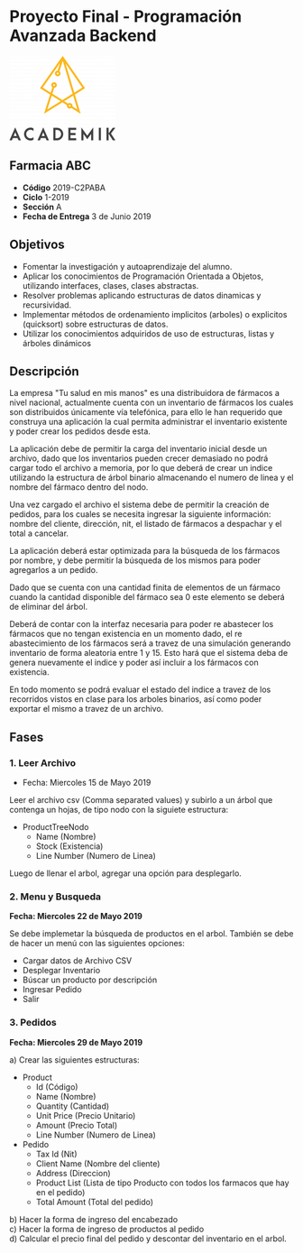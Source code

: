 # Proyecto Final - Programación Avanzada Backend 

![Logo Academik](./doc/logo_Academik.png)

## Farmacia ABC
* **Código** 2019-C2PABA
* **Ciclo** 1-2019
* **Sección** A
* **Fecha de Entrega** 3 de Junio 2019

## Objetivos
* Fomentar la investigación y autoaprendizaje del alumno.
* Aplicar los conocimientos de Programación Orientada a Objetos, utilizando interfaces, clases, clases abstractas.
* Resolver problemas aplicando estructuras de datos dinamicas y recursividad.
* Implementar métodos de ordenamiento implicitos (arboles) o explicitos (quicksort) sobre estructuras de datos.
* Utilizar los conocimientos adquiridos de uso de estructuras, listas y árboles dinámicos

## Descripción

La empresa "Tu salud en mis manos" es una distribuidora de fármacos a nivel nacional, actualmente cuenta con un inventario de fármacos los cuales son distribuidos únicamente vía telefónica, para ello le han requerido que construya una aplicación la cual permita administrar el inventario existente y poder crear los pedidos desde esta.

La aplicación debe de permitir la carga del inventario inicial desde un archivo, dado que los inventarios pueden crecer demasiado no podrá cargar todo el archivo a memoria, por lo que deberá de crear un indice utilizando la estructura de árbol binario almacenando el numero de linea y el nombre del fármaco dentro del nodo.

Una vez cargado el archivo el sistema debe de permitir la creación de pedidos, para los cuales se necesita ingresar la siguiente información: nombre del cliente, dirección, nit, el listado de fármacos a despachar y el total a cancelar.

La aplicación deberá estar optimizada para la búsqueda de los fármacos por nombre, y debe permitir la búsqueda de los mismos para poder agregarlos a un pedido.

Dado que se cuenta con una cantidad finita de elementos de un fármaco cuando la cantidad disponible del fármaco sea 0 este elemento se deberá de eliminar del árbol.

Deberá de contar con la interfaz necesaria para poder re abastecer los fármacos que no tengan existencia en un momento dado, el re abastecimiento de los fármacos será a travez de una simulación generando inventario de forma aleatoria entre 1 y 15. Esto hará que el sistema deba de genera nuevamente el indice y poder así incluir a los fármacos con existencia.

En todo momento se podrá evaluar el estado del indice a travez de los recorridos vistos en clase para los arboles binarios, así como poder exportar el mismo a travez de un archivo.

## Fases

### 1. Leer Archivo

* Fecha: Miercoles 15 de Mayo 2019

Leer el archivo csv (Comma separated values) y subirlo a un árbol que contenga un hojas, de tipo nodo con la siguiete estructura:

* ProductTreeNodo 
    * Name (Nombre)
    * Stock (Existencia)
    * Line Number (Numero de Linea)

Luego de llenar el arbol, agregar una opción para desplegarlo.

### 2. Menu y Busqueda

**Fecha: Miercoles 22 de Mayo 2019**

Se debe implemetar la búsqueda de productos en el arbol.  También se debe de hacer un menú con las siguientes opciones:
* Cargar datos de Archivo CSV
* Desplegar Inventario
* Búscar un producto por descripción
* Ingresar Pedido
* Salir

### 3. Pedidos
**Fecha: Miercoles 29 de Mayo 2019**

a) Crear las siguientes estructuras:
* Product
    * Id (Código)
    * Name (Nombre)
    * Quantity (Cantidad)
    * Unit Price (Precio Unitario)
    * Amount (Precio Total)
    * Line Number (Numero de Linea)
* Pedido
    * Tax Id (Nit) 
    * Client Name (Nombre del cliente)
    * Address (Direccion)
    * Product List (Lista de tipo Producto con todos los farmacos que hay en el pedido)
    * Total Amount (Total del pedido)

b) Hacer la forma de ingreso del encabezado  
c) Hacer la forma de ingreso de productos al pedido  
d) Calcular el precio final del pedido y descontar del inventario en el arbol.   
